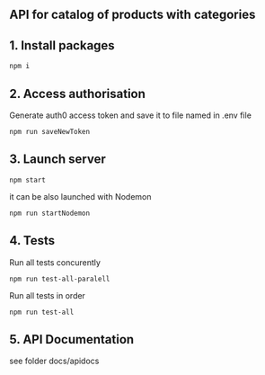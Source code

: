 API for catalog of products with categories
-------------------------------

## 1. Install packages
```
npm i
```

## 2. Access authorisation
  Generate auth0 access token and save it to file named in .env file
```
npm run saveNewToken
```

## 3. Launch server
```
npm start
```
it can be also launched with Nodemon
```
npm run startNodemon
```

## 4. Tests
  Run all tests concurently
```
npm run test-all-paralell
```

Run all tests in order
```
npm run test-all
```

## 5. API Documentation
  see folder docs/apidocs
